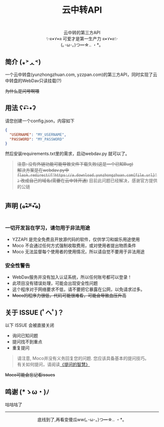 # <p align="center">云中转API</p>

<p align="center">
<img src="https://img.shields.io/badge/-Python-black?style=flat-square&logo=Python" alt=""/>
<img src="https://img.shields.io/badge/-SQLite-black?style=flat-square&logo=sqlite" alt=""/>
<br>
云中转的第三方API
<br>
✨ฅ•∀•ฅ 可爱才是第一生产力 ฅ•∀•ฅ✨
<br>
(｡･ω･｡)つ━☆.. ・*。
</p>

## 简介 (⁎˃ᆺ˂)

一个云中转盘(yunzhongzhuan.com, yzzpan.com)的第三方API，同时实现了云中转盘的WebDav只读挂载(?)

~~为什么是问号啊喂~~

## 用法 ʕ•͡-•ʔ

请您创建一个config.json，内容如下
``` config.json
{
  "USERNAME": "MY_USERNAME",
  "PASSWORD": "MY_PASSWORD"
}
```
然后安装requirements.txt里的需求，启动webdav.py 就可以了。

> ~~注意: 没有外链功能可能导致文件下载失败(这是一个已知Bug)~~  
> ~~解决方案是在webdav.py中 ```flask.redirect(f"https://a.download.yunzhongzhuan.com{file.url}")``` 改成自己的域名(需要在云中转开通)~~ 
> 目前此问题已经解决，感谢官方提供的公链

## 声明 (๑•ิཬ•ั๑)

### 一切开发旨在学习，请勿用于非法用途

- YZZAPI 是完全免费且开放源代码的软件，仅供学习和娱乐用途使用
- Moco 不会通过任何方式强制收取费用，或对使用者提出物质条件
- Moco 无法监督每个使用者的使用情况，所以请自觉不要用于非法用途

### 安全性警告

- WebDav服务并没有加入认证系统，所以任何账号都可以登录！
- 此项目没有错误处理，可能会出现安全性问题
- 这个程序对于网络要求不低，请不要把它暴露在公网，以免请求过多。
- ~~Moco的程序力很低，代码可能很难看，可能会导致血压升高~~

## 关于 ISSUE (ﾟヘﾟ)？

以下 ISSUE 会被直接关闭

- 询问已知问题
- 提问找不到重点
- 重复提问

> 请注意, Moco并没有义务回复您的问题. 您应该具备基本的提问技巧。  
>有关如何提问，请阅读[《提问的智慧》](https://github.com/ryanhanwu/How-To-Ask-Questions-The-Smart-Way/blob/main/README-zh_CN.md)

~~Moco可能会忘记看issues~~

## 鸣谢 (*ゝω・)ﾉ

咕咕咕了

<hr>
<p align="center">底线到了,再看变傻瓜ww(｡･ω･｡)つ━☆.. ・*。</p>